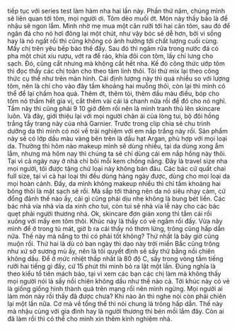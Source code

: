 tiếp tục với series test làm hàm nha hai lần này. Phần thứ năm, chúng mình sẽ liên quan tới tôm, mọi người ơi. Tôm dẻo muối ớt. Món này thấy bảo là để nhậu sẽ ngon lắm. Mình nhờ mẹ mua một cân rưỡi tới hai cân tôm, sau đó để ngăn đá cho nó hơi đông lại một chút, như vậy bóc sẽ dễ hơn, bởi vì sống hay là nó ngất rồi thì cũng không có ảnh hưởng tới chất lượng cuối cùng. Mấy chị trên yêu bếp bảo thế đấy. Sau đó thì ngâm rửa trong nước đá có pha một chút xíu rượu, vớt ra để ráo, khía đôi con tôm, lấy chỉ lưng cho sạch. Đó, cũng cắt nhưng mà không cắt hết nha. Kế đó công thức ướp tôm thì đọc thấy các chị toàn cho theo tâm linh thôi. Tôi thử mix lại theo công thức cụ thể như trên màn hình. Cái định lượng này thì quá nhiều so với lượng tôm, nên là chỉ cho vào đây tầm khoảng hai muỗng thôi, còn lại thì mình có thể để lại chấm hoa quả. Thêm ớt, thêm tỏi, thêm dầu màu điều, bóp cho tôm nó thấm hết gia vị, cắt thêm vài cái lá chanh nữa rồi để đó cho nó nghỉ. Tầm này thì cũng phải 9 10 giờ đêm rồi nên là mình tranh thủ lên skincare luôn. Và đây, giới thiệu lại với mọi người chân ái của lòng tui, bộ đôi hồng trắng tẩy trang này của nhà Garnier. Trước trong clip chia sẻ chu trình dưỡng da thì mình có nói về trải nghiệm với em nắp trắng này rồi. Sản phẩm này sẽ có lớp dầu màu vàng bên trên là dầu hạt Argan, phù hợp với mọi loại da. Thường thì hôm nào makeup mình sẽ dùng nhiều, tại da dùng xong ẩm lắm, nhưng mà hôm nay thì chúng ta sẽ chỉ dùng cái em nắp hồng này thôi. Tại vì cả ngày nay ở nhà chỉ bôi mỗi kem chống nắng. Đây là travel size nha mọi người, tôi được tặng chứ loại này không bán đâu. Các bác cứ quất chai full size, tại vì cả hai loại thì đều dùng hàng ngày được, dùng cho mọi loại da mọi hoàn cảnh. Đấy, da mình không makeup nhiều thì chỉ tầm khoảng hai bông thôi là mặt sạch sẽ rồi. Mà sắp tới tháng nên da nó siêu nhạy cảm, cứ đổng đảnh thế nào ấy, cái gì cũng phải dịu nhẹ không là bung bét liền. Các bác nhả vía nhả vía da xinh cho tui, còn tui sẽ nhả vía lễ này cho các bác quẹt phải người thương nhá. Ok, skincare đơn giản xong thì tắm cái rồi xuống với mấy em tôm thôi. Khúc này là thấy có vẻ ngấm rồi đấy. Vừa nãy mình để ở trong tủ mát, giờ b ra cái thấy nó thơm lừng, trông cũng hấp dẫn nữa. Thế này mà nắng to thì có phải tốt không? Thứ nhất là bây giờ cũng muộn rồi. Thứ hai là dù có ban ngày thì dạo này trời miền Bắc cũng trông như xứ sở sương mù ấy, nên là tôi quyết định sẽ sấy thử bằng nồi chiên không dầu. Để ở mức nhiệt thấp nhất là 80 độ C, sấy trong vòng tầm tiếng rưỡi hai tiếng gì đấy, cứ 15 phút thì mình bỏ ra lật một lần. Đúng nghĩa là theo kiểu tổ tiên mách bảo, tại vì xem các bạn các chị làm mà không thấy mọi người nói là sấy nồi chiên không dầu như thế nào cả. Tới khúc này có vẻ là giống giống hình thành quả trên mạng rồi nên mình ngừng. Mọi người ai làm món này rồi thấy đã được chưa? Khi nào ăn thì nghe nói còn phải chiên lại một lần nữa. Cơ mà về tổng thể thì nói chung là trông hấp dẫn. Thế này mà nhậu cùng với gia đình hay là người thương thì bén mồi lắm đây. Còn ai đã làm rồi thì có thể cho mình xin thêm kinh nghiệm nhá.